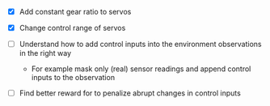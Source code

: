 - [x] Add constant gear ratio to servos
- [x] Change control range of servos

- [ ] Understand how to add control inputs into the environment observations in the right way
  - For example mask only (real) sensor readings and append control inputs to the observation
- [ ] Find better reward for to penalize abrupt changes in control inputs